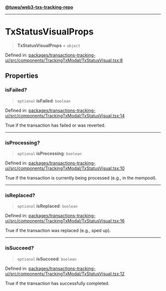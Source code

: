 [**@tuwa/web3-txs-tracking-repo**](../../../README.md)

***

# TxStatusVisualProps

> **TxStatusVisualProps** = `object`

Defined in: [packages/transactions-tracking-ui/src/components/TrackingTxModal/TxStatusVisual.tsx:8](https://github.com/TuwaIO/web3-transactions-tracking/blob/0faf1ab988a5a0ce7c9996180cb885a015a6e019/packages/transactions-tracking-ui/src/components/TrackingTxModal/TxStatusVisual.tsx#L8)

## Properties

### isFailed?

> `optional` **isFailed**: `boolean`

Defined in: [packages/transactions-tracking-ui/src/components/TrackingTxModal/TxStatusVisual.tsx:14](https://github.com/TuwaIO/web3-transactions-tracking/blob/0faf1ab988a5a0ce7c9996180cb885a015a6e019/packages/transactions-tracking-ui/src/components/TrackingTxModal/TxStatusVisual.tsx#L14)

True if the transaction has failed or was reverted.

***

### isProcessing?

> `optional` **isProcessing**: `boolean`

Defined in: [packages/transactions-tracking-ui/src/components/TrackingTxModal/TxStatusVisual.tsx:10](https://github.com/TuwaIO/web3-transactions-tracking/blob/0faf1ab988a5a0ce7c9996180cb885a015a6e019/packages/transactions-tracking-ui/src/components/TrackingTxModal/TxStatusVisual.tsx#L10)

True if the transaction is currently being processed (e.g., in the mempool).

***

### isReplaced?

> `optional` **isReplaced**: `boolean`

Defined in: [packages/transactions-tracking-ui/src/components/TrackingTxModal/TxStatusVisual.tsx:16](https://github.com/TuwaIO/web3-transactions-tracking/blob/0faf1ab988a5a0ce7c9996180cb885a015a6e019/packages/transactions-tracking-ui/src/components/TrackingTxModal/TxStatusVisual.tsx#L16)

True if the transaction was replaced (e.g., sped up).

***

### isSucceed?

> `optional` **isSucceed**: `boolean`

Defined in: [packages/transactions-tracking-ui/src/components/TrackingTxModal/TxStatusVisual.tsx:12](https://github.com/TuwaIO/web3-transactions-tracking/blob/0faf1ab988a5a0ce7c9996180cb885a015a6e019/packages/transactions-tracking-ui/src/components/TrackingTxModal/TxStatusVisual.tsx#L12)

True if the transaction has successfully completed.
